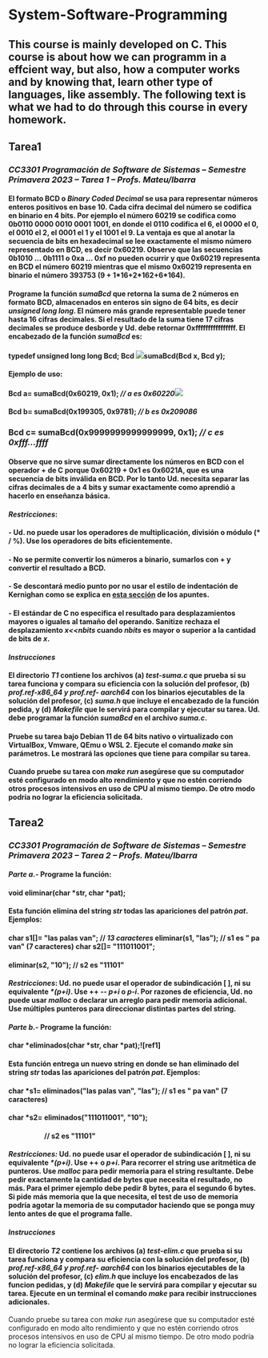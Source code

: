 # System-Software-Programming
## This course is mainly developed on C. This course is about how we can programm in a effcient way, but also, how a computer works and by knowing that, learn other type of languages, like assembly. The following text is what we had to do through this course in every homework. 

## Tarea1
### *CC3301 Programación de Software de Sistemas – Semestre Primavera 2023 – Tarea 1 – Profs. Mateu/Ibarra*

#### El formato BCD o *Binary Coded Decimal*  se usa para representar números enteros positivos en base 10.  Cada cifra decimal del número se codifica en binario en 4 bits.  Por ejemplo el número 60219 se codifica como 0b0110 0000 0010 0001 1001, en donde el 0110 codifica el 6, el 0000 el 0, el 0010 el 2, el 0001 el 1 y el 1001 el 9.  La ventaja es que al anotar la secuencia de bits en hexadecimal se lee exactamente el mismo número representado en BCD, es decir 0x60219.  Observe que las secuencias 0b1010 … 0b1111 o 0xa … 0xf no pueden ocurrir y que 0x60219 representa en BCD el número 60219 mientras que el mismo 0x60219  representa  en  binario  el  número  393753  (9  + 1\*16+2\*162+6\*164).

#### Programe la función *sumaBcd* que retorna la suma de 2 números en formato BCD, almacenados en enteros sin signo de 64 bits, es decir *unsigned long long*.  El número más grande representable puede tener hasta 16 cifras decimales.  Si el resultado de la suma tiene 17 cifras decimales se produce desborde y Ud. debe retornar 0xffffffffffffffff.  El encabezado de la función *sumaBcd* es:

#### typedef unsigned long long **Bcd**; Bcd ![](Aspose.Words.c265c1e0-dacd-40f2-8200-8d2fa8ffa043.001.png)**sumaBcd**(Bcd x, Bcd y);

#### Ejemplo de uso:

#### Bcd a= sumaBcd(0x60219, 0x1); *// a es 0x60220![](Aspose.Words.c265c1e0-dacd-40f2-8200-8d2fa8ffa043.002.png)*

#### Bcd b= sumaBcd(0x199305, 0x9781); *// b es 0x209086*

### Bcd c= sumaBcd(0x9999999999999999, 0x1); *// c es 0xfff...ffff*

#### Observe que no sirve sumar directamente los números en BCD con el operador + de C porque 0x60219 + 0x1 es 0x6021A, que es una secuencia de bits inválida en BCD.  Por lo tanto Ud. necesita separar las cifras decimales de a 4 bits y sumar exactamente como aprendió a hacerlo en enseñanza básica.

#### *Restricciones*:

#### - Ud. no puede usar los operadores de multiplicación, división o módulo (\* / %).  Use los operadores de bits eficientemente.
#### - No se permite convertir los números a binario, sumarlos con + y convertir el resultado a BCD.
#### - Se descontará medio punto por no usar el estilo de indentación de Kernighan como se explica en [esta sección](https://wiki.dcc.uchile.cl/cc3301/principios#agrupacion_de_instrucciones) de los apuntes.
#### - El estándar de C no especifica el resultado para desplazamientos mayores o iguales al tamaño del operando.  Sanitize rechaza el desplazamiento *x<<nbits* cuando *nbits* es mayor o superior a la cantidad de bits de *x*.

#### ***Instrucciones***
####  El directorio *T1* contiene los archivos (a) *test-suma.c* que prueba si su tarea funciona y compara su eficiencia con la solución del profesor, (b) *prof.ref-x86\_64 y prof.ref- aarch64* con los binarios ejecutables de la solución del profesor, (c) *suma.h* que incluye el encabezado de la función pedida, y (d) *Makefile* que le servirá para compilar y ejecutar su tarea.  Ud. debe programar la función *sumaBcd*  en el archivo *suma.c*.

#### Pruebe su tarea bajo Debian 11 de 64 bits nativo o virtualizado con VirtualBox, Vmware, QEmu o WSL 2.  **Ejecute el comando *make* sin parámetros**.  Le mostrará las opciones que tiene para compilar su tarea. 

#### Cuando pruebe su tarea con *make run* asegúrese que su computador esté configurado en modo alto rendimiento y que no estén corriendo otros procesos intensivos en uso de CPU al mismo tiempo.  De otro modo podría no lograr la eficiencia solicitada.



## Tarea2
### *CC3301 Programación de Software de Sistemas – Semestre Primavera 2023 – Tarea 2 – Profs. Mateu/Ibarra*

#### ***Parte a.-*** Programe la función:

#### void **eliminar**(char \*str, char \*pat);

#### Esta función elimina del string *str* todas las apariciones del patrón *pat*. Ejemplos:

#### char s1[]= "**las** pa**las** van"; // *13 caracteres* eliminar(s1, "las"); // s1 es " pa van" (7 caracteres) char s2[]= "11**10**1**10**01";

#### eliminar(s2, "10"); // s2 es "11101"

#### *Restricciones*: Ud. no puede usar el operador de subindicación [ ], ni su equivalente *\*(p+i)*.  Use ++ *--* *p+i* o *p-i*.  Por razones de eficiencia, Ud. no puede usar *malloc*  o declarar un arreglo para pedir memoria adicional.  Use múltiples punteros para direccionar distintas partes del string.

#### ***Parte b.-*** Programe la función:

#### char \***eliminados**(char \*str, char \*pat);![ref1]

#### Esta función entrega un nuevo string en donde se han eliminado del string *str* todas las apariciones del patrón *pat*.  Ejemplos:

#### char \*s1= eliminados("**las** pa**las** van", "las");           // s1 es " pa van" (7 caracteres)

#### char \*s2= eliminados("11**10**1**10**01", "10");

#### `          `// s2 es "11101"

#### *Restricciones:* Ud. no puede usar el operador de subindicación [ ], ni su equivalente *\*(p+i)*. Use ++ o *p+i*.  Para recorrer el string use aritmética de punteros.  Use *malloc* para pedir memoria para el string resultante. Debe pedir exactamente la cantidad de bytes que necesita el resultado, no más.  Para el primer ejemplo debe pedir 8 bytes, para el segundo 6 bytes.  Si pide más memoria que la que necesita, el test de uso de memoria podría agotar la memoria de su computador haciendo que se ponga muy lento antes de que el programa falle.

#### ***Instrucciones***

#### El directorio *T2* contiene los archivos (a) *test-elim.c* que prueba si su tarea funciona y compara su eficiencia con la solución del profesor, (b) *prof.ref-x86\_64 y prof.ref- aarch64* con los binarios ejecutables de la solución del profesor, (c) *elim.h*  que incluye los encabezados de las funcion pedidas, y (d) *Makefile* que le servirá para compilar y ejecutar su tarea.  **Ejecute en un** **terminal el comando *make***  para recibir instrucciones adicionales. 

Cuando pruebe su tarea con *make run* asegúrese que su computador esté configurado en modo alto rendimiento y que no estén corriendo otros procesos intensivos en uso de CPU al mismo tiempo.  De otro modo podría no lograr la eficiencia solicitada.
